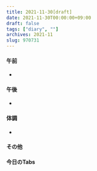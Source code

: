 ```yaml
---
title: 2021-11-30[draft]
date: 2021-11-30T00:00:00+09:00
draft: false
tags: ["diary", ""]
archives: 2021-11
slug: 970731
---
```

#### 午前
- 
#### 午後
- 
#### 体調
- 
#### その他
#### 今日のTabs